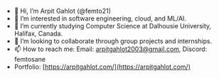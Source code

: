 - 👋 Hi, I’m Arpit Gahlot (@femto21)
- 👀 I’m interested in software engineering, cloud, and ML/AI.
- 🌱 I’m currently studying Computer Science at Dalhousie University, Halifax, Canada.
- 💞️ I’m looking to collaborate through group projects and internships.
- 📫 How to reach me: Email: arpitgahlot2003@gmail.com, Discord: femtosane
- Portfolio: [https://arpitgahlot.com/](https://arpitgahlot.com/)

<!---
femto21/femto21 is a ✨ special ✨ repository because its `README.md` (this file) appears on your GitHub profile.
You can click the Preview link to take a look at your changes.
--->
